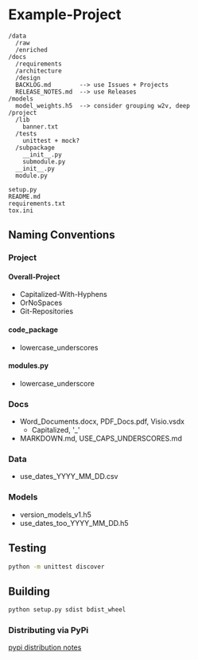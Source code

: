 # Example-Project

```
/data
  /raw
  /enriched
/docs
  /requirements
  /architecture
  /design
  BACKLOG.md        --> use Issues + Projects
  RELEASE_NOTES.md  --> use Releases
/models
  model_weights.h5  --> consider grouping w2v, deep
/project
  /lib
    banner.txt
  /tests
    unittest + mock?
  /subpackage
    __init__.py
    submodule.py
  __init__.py
  module.py

setup.py
README.md
requirements.txt
tox.ini
```

## Naming Conventions

### Project

#### Overall-Project

* Capitalized-With-Hyphens
* OrNoSpaces
* Git-Repositories

#### code_package

* lowercase_underscores

#### modules.py

* lowercase_underscore

### Docs

* Word_Documents.docx, PDF_Docs.pdf, Visio.vsdx
  * Capitalized, '_'
* MARKDOWN.md, USE_CAPS_UNDERSCORES.md

### Data

* use_dates_YYYY_MM_DD.csv

### Models

* version_models_v1.h5
* use_dates_too_YYYY_MM_DD.h5

## Testing

```bash
python -m unittest discover
```

## Building

```bash
python setup.py sdist bdist_wheel
```

### Distributing via PyPi

[pypi distribution notes](../python/PYPI.md)
